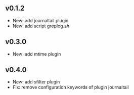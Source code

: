 ## v0.1.2

- New: add journaltail plugin
- New: add script greplog.sh

## v0.3.0

- New: add mtime plugin

## v0.4.0

- New: add sfilter plugin
- Fix: remove configuration keywords of plugin journaltail